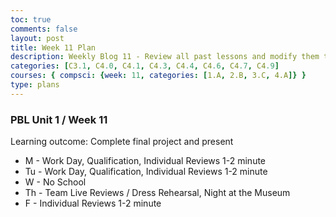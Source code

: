 ```yaml
---
toc: true
comments: false
layout: post
title: Week 11 Plan
description: Weekly Blog 11 - Review all past lessons and modify them to complete "Hacks", learn Linux & Python Interaction
categories: [C3.1, C4.0, C4.1, C4.3, C4.4, C4.6, C4.7, C4.9]
courses: { compsci: {week: 11, categories: [1.A, 2.B, 3.C, 4.A]} }
type: plans
---
```



<link rel = "stylesheet" href="index.css">


### PBL Unit 1 / Week 11
Learning outcome: Complete final project and present
- M - Work Day, Qualification, Individual Reviews 1-2 minute
- Tu - Work Day, Qualification, Individual Reviews 1-2 minute
- W - No School
- Th - Team Live Reviews / Dress Rehearsal, Night at the Museum
- F - Individual Reviews 1-2 minute